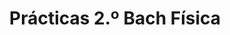 ---
title: "Prácticas 2.º Bach Física"  # Add a page title.
summary: "Prácticas de Física de 2.º Bach."  # Add a page description.
type: "widget_page"  # Page type is a Widget Page
url: "recursos-fisica-quimica/practicas-laboratorio/2bach/fisica"
---